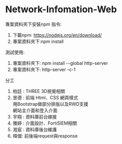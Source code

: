 # Network-Infomation-Web

專案資料夾下安裝npm 指令:
1. 下載npm: https://nodejs.org/en/download/
2. 專案資料夾下:npm install

測試使用:
1. 專案資料夾下: npm install --global http-server
2. 專案資料夾下: http-server -c-1

分工
1. 柏廷 : THREE 3D視覺相關
2. 昱德 : 前端 Html、CSS 網頁樣式  
          用Bootstrap做部分排版以及RWD支援  
          網站主介面和登入介面  
3. 宇翔 : 資料庫前台嫁接
4. 雅婷 : 介面設計、FortiSIEM相關
5. 溎宸 : 資料庫後台維護
6. 幃傑:  前後端request與response
